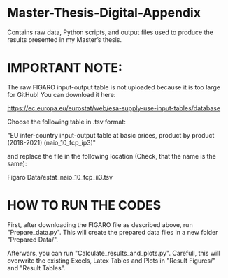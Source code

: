 # Master-Thesis-Digital-Appendix
Contains raw data, Python scripts, and output files used to produce the results presented in my Master’s thesis.

# IMPORTANT NOTE:
The raw FIGARO input-output table is not uploaded because it is too large for GitHub!
You can download it here: 

  https://ec.europa.eu/eurostat/web/esa-supply-use-input-tables/database
  
Choose the following table in .tsv format: 

  "EU inter-country input-output table at basic prices, product by product (2018-2021) (naio_10_fcp_ip3)"
  
and replace the file in the following location (Check, that the name is the same):

  Figaro Data/estat_naio_10_fcp_ii3.tsv

# HOW TO RUN THE CODES
First, after downloading the FIGARO file as described above, run "Prepare_data.py". This will create the prepared data files in a new folder "Prepared Data/".

Afterwars, you can run "Calculate_results_and_plots.py". Carefull, this will overwrite the existing Excels, Latex Tables and Plots in "Result Figures/" and "Result Tables". 
